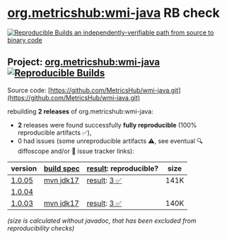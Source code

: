 [org.metricshub:wmi-java](https://central.sonatype.com/artifact/org.metricshub/wmi-java/versions) RB check
=======

[![Reproducible Builds](https://reproducible-builds.org/images/logos/rb.svg) an independently-verifiable path from source to binary code](https://reproducible-builds.org/)

## Project: [org.metricshub:wmi-java](https://central.sonatype.com/artifact/org.metricshub/wmi-java/versions) [![Reproducible Builds](https://img.shields.io/endpoint?url=https://raw.githubusercontent.com/jvm-repo-rebuild/reproducible-central/master/content/org/metricshub/wmi-java/badge.json)](https://github.com/jvm-repo-rebuild/reproducible-central/blob/master/content/org/metricshub/wmi-java/README.md)

Source code: [https://github.com/MetricsHub/wmi-java.git](https://github.com/MetricsHub/wmi-java.git)

rebuilding **2 releases** of org.metricshub:wmi-java:
- **2** releases were found successfully **fully reproducible** (100% reproducible artifacts :white_check_mark:),
- 0 had issues (some unreproducible artifacts :warning:, see eventual :mag: diffoscope and/or :memo: issue tracker links):

| version | [build spec](/BUILDSPEC.md) | [result](https://reproducible-builds.org/docs/jvm/): reproducible? | size |
| -- | --------- | ------ | -- |
| [1.0.05](https://central.sonatype.com/artifact/org.metricshub/wmi-java/1.0.05/pom) | [mvn jdk17](wmi-java-1.0.05.buildspec) | [result](wmi-java-1.0.05.buildinfo): [3 :white_check_mark: ](wmi-java-1.0.05.buildcompare) | 141K |
| [1.0.04](https://central.sonatype.com/artifact/org.metricshub/wmi-java/1.0.04/pom) | | | |
| [1.0.03](https://central.sonatype.com/artifact/org.metricshub/wmi-java/1.0.03/pom) | [mvn jdk17](wmi-java-1.0.03.buildspec) | [result](wmi-java-1.0.03.buildinfo): [3 :white_check_mark: ](wmi-java-1.0.03.buildcompare) | 140K |

<i>(size is calculated without javadoc, that has been excluded from reproducibility checks)</i>
